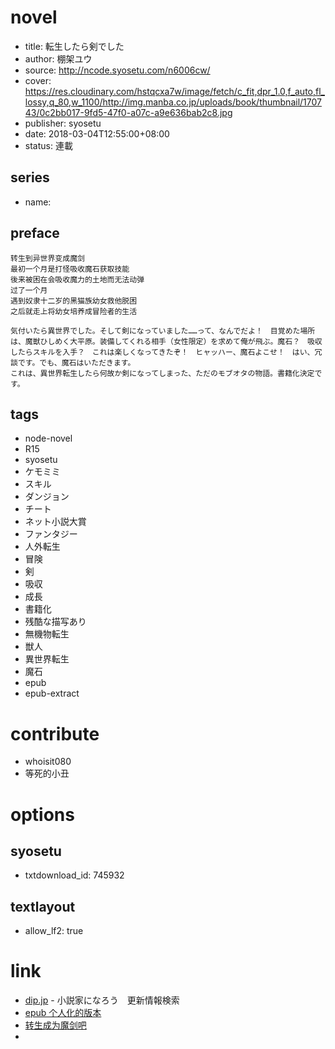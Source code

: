 # novel

- title: 転生したら剣でした
- author: 棚架ユウ
- source: http://ncode.syosetu.com/n6006cw/
- cover: https://res.cloudinary.com/hstqcxa7w/image/fetch/c_fit,dpr_1.0,f_auto,fl_lossy,q_80,w_1100/http://img.manba.co.jp/uploads/book/thumbnail/170743/0c2bb017-9fd5-47f0-a07c-a9e636bab2c8.jpg
- publisher: syosetu
- date: 2018-03-04T12:55:00+08:00
- status: 連載

## series

- name:

## preface


```
转生到异世界变成魔剑  
最初一个月是打怪吸收魔石获取技能  
後来被困在会吸收魔力的土地而无法动弹  
过了一个月  
遇到奴隶十二岁的黑猫族幼女救他脱困  
之后就走上将幼女培养成冒险者的生活

気付いたら異世界でした。そして剣になっていました……って、なんでだよ！　目覚めた場所は、魔獣ひしめく大平原。装備してくれる相手（女性限定）を求めて俺が飛ぶ。魔石？　吸収したらスキルを入手？　これは楽しくなってきたぞ！　ヒャッハー、魔石よこせ！　はい、冗談です。でも、魔石はいただきます。
これは、異世界転生したら何故か剣になってしまった、ただのモブオタの物語。書籍化決定です。
```

## tags

- node-novel
- R15
- syosetu
- ケモミミ
- スキル
- ダンジョン
- チート
- ネット小説大賞
- ファンタジー
- 人外転生
- 冒険
- 剣
- 吸収
- 成長
- 書籍化
- 残酷な描写あり
- 無機物転生
- 獣人
- 異世界転生
- 魔石
- epub
- epub-extract

# contribute

- whoisit080
- 等死的小丑

# options

## syosetu

- txtdownload_id: 745932

## textlayout

- allow_lf2: true

# link

- [dip.jp](https://narou.dip.jp/search.php?text=n6006cw&novel=all&genre=all&new_genre=all&length=0&down=0&up=100) - 小説家になろう　更新情報検索
- [epub 个人化的版本](https://tieba.baidu.com/p/5513371170 "epub 个人化的版本")
- [转生成为魔剑吧](https://tieba.baidu.com/f?kw=%E8%BD%AC%E7%94%9F%E6%88%90%E4%B8%BA%E9%AD%94%E5%89%91&ie=utf-8 "转生成为魔剑")
- 
